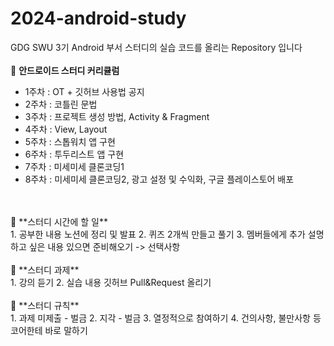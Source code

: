 # 2024-android-study
GDG SWU 3기 Android 부서 스터디의 실습 코드를 올리는 Repository 입니다
<br>
<br>
💚 **안드로이드 스터디 커리큘럼**
<br>
- 1주차 : OT + 깃허브 사용법 공지
- 2주차 : 코틀린 문법
- 3주차 : 프로젝트 생성 방법, Activity & Fragment
- 4주차 : View, Layout
- 5주차 : 스톱워치 앱 구현
- 6주차 : 투두리스트 앱 구현
- 7주차 : 미세미세 클론코딩1
- 8주차 : 미세미세 클론코딩2, 광고 설정 및 수익화, 구글 플레이스토어 배포
<br>
<br>
💚 **스터디 시간에 할 일** 
<br>
1. 공부한 내용 노션에 정리 및 발표
2. 퀴즈 2개씩 만들고 풀기
3. 멤버들에게 추가 설명하고 싶은 내용 있으면 준비해오기 -> 선택사항
<br>
<br>
💚 **스터디 과제**
<br>
1. 강의 듣기
2. 실습 내용 깃허브 Pull&Request 올리기
<br>
<br>
💚 **스터디 규칙**
<br>
1. 과제 미제출 - 벌금
2. 지각 - 벌금
3. 열정적으로 참여하기
4. 건의사항, 불만사항 등 코어한테 바로 말하기
<br>
<br>
